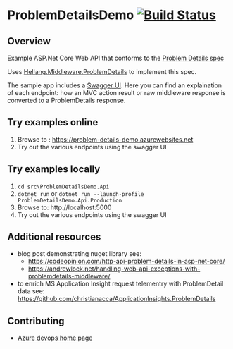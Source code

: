 # ProblemDetailsDemo [![Build Status](https://dev.azure.com/christianacca/ProblemDetailsDemo/_apis/build/status/ProblemDetailsDemo%20-%20CI?branchName=master)](https://dev.azure.com/christianacca/ProblemDetailsDemo/_build/latest?definitionId=6?branchName=master)

## Overview

Example ASP.Net Core Web API that conforms to the [Problem Details spec](https://tools.ietf.org/html/rfc7807)

Uses [Hellang.Middleware.ProblemDetails](https://www.nuget.org/packages/Hellang.Middleware.ProblemDetails) to implement this spec.

The sample app includes a [Swagger UI](https://problem-details-demo.azurewebsites.net/swagger). Here you can find an explaination of each endpoint:
how an MVC action result or raw middleware response is converted to a ProblemDetails response.

## Try examples online

1. Browse to : <https://problem-details-demo.azurewebsites.net>
2. Try out the various endpoints using the swagger UI

## Try examples locally

1. `cd src\ProblemDetailsDemo.Api`
2. `dotnet run` or `dotnet run --launch-profile ProblemDetailsDemo.Api.Production`
3. Browse to: http://localhost:5000
4. Try out the various endpoints using the swagger UI

## Additional resources

* blog post demonstrating nuget library see: 
  * <https://codeopinion.com/http-api-problem-details-in-asp-net-core/>
  * <https://andrewlock.net/handling-web-api-exceptions-with-problemdetails-middleware/>
* to enrich MS Application Insight request telementry with ProblemDetail data see: <https://github.com/christianacca/ApplicationInsights.ProblemDetails>

## Contributing

* [Azure devops home page](https://portal.azure.com/#@1fc77a15-c288-4b03-b784-6fe873fb256e/resource/subscriptions/44835aa1-a779-412a-8225-7422ff9a4f33/resourceGroups/VstsRG-christianacca-0ac1/providers/Microsoft.DevOps/pipelines/ProblemDetailsDemo)